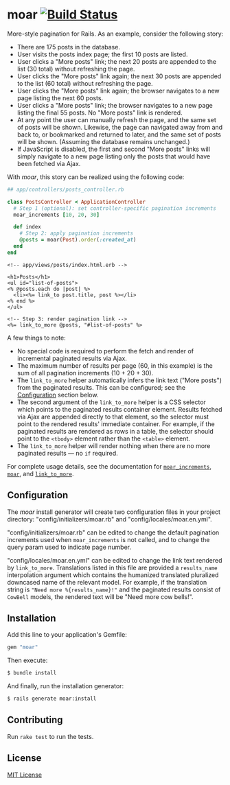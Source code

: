 # moar [![Build Status](https://travis-ci.org/jonathanhefner/moar.svg?branch=master)](https://travis-ci.org/jonathanhefner/moar)

More-style pagination for Rails.  As an example, consider the following
story:

* There are 175 posts in the database.
* User visits the posts index page; the first 10 posts are listed.
* User clicks a "More posts" link; the next 20 posts are appended to the
  list (30 total) without refreshing the page.
* User clicks the "More posts" link again; the next 30 posts are
  appended to the list (60 total) without refreshing the page.
* User clicks the "More posts" link again; the browser navigates to a
  new page listing the next 60 posts.
* User clicks a "More posts" link; the browser navigates to a new page
  listing the final 55 posts.  No "More posts" link is rendered.
* At any point the user can manually refresh the page, and the same set
  of posts will be shown.  Likewise, the page can navigated away from
  and back to, or bookmarked and returned to later, and the same set of
  posts will be shown.  (Assuming the database remains unchanged.)
* If JavaScript is disabled, the first and second "More posts" links
  will simply navigate to a new page listing only the posts that would
  have been fetched via Ajax.

With *moar*, this story can be realized using the following code:

```ruby
## app/controllers/posts_controller.rb

class PostsController < ApplicationController
  # Step 1 (optional): set controller-specific pagination increments
  moar_increments [10, 20, 30]

  def index
    # Step 2: apply pagination increments
    @posts = moar(Post).order(:created_at)
  end
end
```

```html+erb
<!-- app/views/posts/index.html.erb -->

<h1>Posts</h1>
<ul id="list-of-posts">
<% @posts.each do |post| %>
  <li><%= link_to post.title, post %></li>
<% end %>
</ul>

<!-- Step 3: render pagination link -->
<%= link_to_more @posts, "#list-of-posts" %>
```

A few things to note:

* No special code is required to perform the fetch and render of
  incremental paginated results via Ajax.
* The maximum number of results per page (60, in this example) is the
  sum of all pagination increments (10 + 20 + 30).
* The `link_to_more` helper automatically infers the link text ("More
  posts") from the paginated results.  This can be configured; see the
  [Configuration](#configuration) section below.
* The second argument of the `link_to_more` helper is a CSS selector
  which points to the paginated results container element.  Results
  fetched via Ajax are appended directly to that element, so the
  selector must point to the rendered results' immediate container.  For
  example, if the paginated results are rendered as rows in a table, the
  selector should point to the `<tbody>` element rather than the
  `<table>` element.
* The `link_to_more` helper will render nothing when there are no more
  paginated results &mdash; no `if` required.

For complete usage details, see the documentation for
[`moar_increments`](https://www.rubydoc.info/gems/moar/Moar/Controller/ClassMethods:moar_increments),
[`moar`](https://www.rubydoc.info/gems/moar/Moar/Controller:moar), and
[`link_to_more`](https://www.rubydoc.info/gems/moar/Moar/Helper:link_to_more).


## Configuration

The *moar* install generator will create two configuration files in your
project directory: "config/initializers/moar.rb" and
"config/locales/moar.en.yml".

"config/initializers/moar.rb" can be edited to change the default
pagination increments used when `moar_increments` is not called, and to
change the query param used to indicate page number.

"config/locales/moar.en.yml" can be edited to change the link text
rendered by `link_to_more`.  Translations listed in this file are
provided a `results_name` interpolation argument which contains the
humanized translated pluralized downcased name of the relevant model.
For example, if the translation string is `"Need more %{results_name}!"`
and the paginated results consist of `CowBell` models, the rendered text
will be "Need more cow bells!".

## Installation

Add this line to your application's Gemfile:

```ruby
gem "moar"
```

Then execute:

```bash
$ bundle install
```

And finally, run the installation generator:

```bash
$ rails generate moar:install
```


## Contributing

Run `rake test` to run the tests.


## License

[MIT License](https://opensource.org/licenses/MIT)
